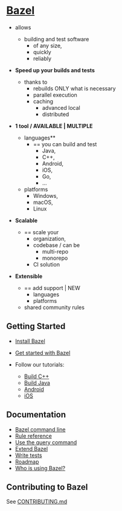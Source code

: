 # [Bazel](https://bazel.build)

* allows
  * building and test software
    * of any size,
    * quickly
    * reliably

* **Speed up your builds and tests**
  * thanks to
    * rebuilds ONLY what is necessary 
    * parallel execution
    * caching
      * advanced local
      * distributed 

* **1 tool / AVAILABLE | MULTIPLE**
  * languages**
    * == you can build and test
      * Java,
      * C++,
      * Android,
      * iOS,
      * Go,
      * ... 
  * platforms 
    * Windows,
    * macOS,
    * Linux

* **Scalable**
  * == scale your
    * organization,
    * codebase / can be
      * multi-repo
      * monorepo
    * CI solution

* **Extensible**
  * == add support | NEW 
    * languages
    * platforms
  * shared community rules

## Getting Started

  * [Install Bazel](https://bazel.build/install)
  * [Get started with Bazel](https://bazel.build/start)
  * Follow our tutorials:

    - [Build C++](https://bazel.build/tutorials/cpp)
    - [Build Java](https://bazel.build/tutorials/java)
    - [Android](https://bazel.build/tutorials/android-app)
    - [iOS](https://github.com/bazelbuild/rules_apple/blob/master/doc/tutorials/ios-app.md)

## Documentation

  * [Bazel command line](https://bazel.build/docs/user-manual)
  * [Rule reference](https://bazel.build/reference/be/overview)
  * [Use the query command](https://bazel.build/reference/query)
  * [Extend Bazel](https://bazel.build/rules/concepts)
  * [Write tests](https://bazel.build/reference/test-encyclopedia)
  * [Roadmap](https://bazel.build/community/roadmaps)
  * [Who is using Bazel?](https://bazel.build/community/users)

## Contributing to Bazel

See [CONTRIBUTING.md](CONTRIBUTING.md)

